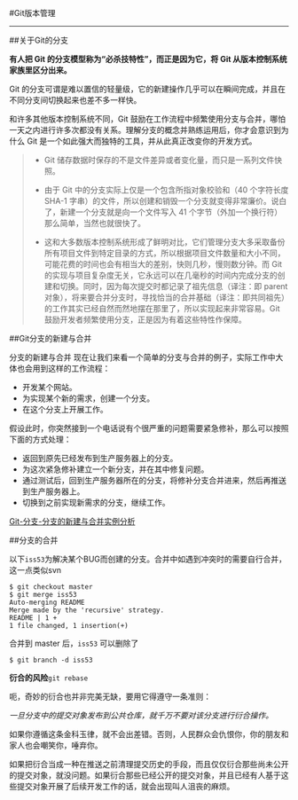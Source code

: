 #Git版本管理

--------------------------------------------------------

##关于Git的分支

**有人把 Git 的分支模型称为“必杀技特性”，而正是因为它，将 Git 从版本控制系统家族里区分出来。**

Git 的分支可谓是难以置信的轻量级，它的新建操作几乎可以在瞬间完成，并且在不同分支间切换起来也差不多一样快。

和许多其他版本控制系统不同，Git 鼓励在工作流程中频繁使用分支与合并，哪怕一天之内进行许多次都没有关系。理解分支的概念并熟练运用后，你才会意识到为什么 Git 是一个如此强大而独特的工具，并从此真正改变你的开发方式。

> - Git 储存数据时保存的不是文件差异或者变化量，而只是一系列文件快照。
>
> - 由于 Git 中的分支实际上仅是一个包含所指对象校验和（40 个字符长度 SHA-1 字串）的文件，所以创建和销毁一个分支就变得非常廉价。说白了，新建一个分支就是向一个文件写入 41 个字节（外加一个换行符）那么简单，当然也就很快了。
> 
> - 这和大多数版本控制系统形成了鲜明对比，它们管理分支大多采取备份所有项目文件到特定目录的方式，所以根据项目文件数量和大小不同，可能花费的时间也会有相当大的差别，快则几秒，慢则数分钟。而 Git 的实现与项目复杂度无关，它永远可以在几毫秒的时间内完成分支的创建和切换。同时，因为每次提交时都记录了祖先信息（译注：即 parent 对象），将来要合并分支时，寻找恰当的合并基础（译注：即共同祖先）的工作其实已经自然而然地摆在那里了，所以实现起来非常容易。Git 鼓励开发者频繁使用分支，正是因为有着这些特性作保障。


##Git分支的新建与合并

分支的新建与合并
现在让我们来看一个简单的分支与合并的例子，实际工作中大体也会用到这样的工作流程：

- 开发某个网站。
- 为实现某个新的需求，创建一个分支。
- 在这个分支上开展工作。

假设此时，你突然接到一个电话说有个很严重的问题需要紧急修补，那么可以按照下面的方式处理：

- 返回到原先已经发布到生产服务器上的分支。
- 为这次紧急修补建立一个新分支，并在其中修复问题。
- 通过测试后，回到生产服务器所在的分支，将修补分支合并进来，然后再推送到生产服务器上。
- 切换到之前实现新需求的分支，继续工作。

[Git-分支-分支的新建与合并实例分析](http://git-scm.com/book/zh/Git-分支-分支的新建与合并)

##分支的合并

以下`iss53`为解决某个BUG而创建的分支。合并中如遇到冲突时的需要自行合并，这一点类似svn

	$ git checkout master
	$ git merge iss53
	Auto-merging README
	Merge made by the 'recursive' strategy.
	README | 1 +
	1 file changed, 1 insertion(+)

合并到 master 后，`iss53` 可以删除了

	$ git branch -d iss53

**衍合的风险**`git rebase`

呃，奇妙的衍合也并非完美无缺，要用它得遵守一条准则：

*一旦分支中的提交对象发布到公共仓库，就千万不要对该分支进行衍合操作。*

如果你遵循这条金科玉律，就不会出差错。否则，人民群众会仇恨你，你的朋友和家人也会嘲笑你，唾弃你。

如果把衍合当成一种在推送之前清理提交历史的手段，而且仅仅衍合那些尚未公开的提交对象，就没问题。如果衍合那些已经公开的提交对象，并且已经有人基于这些提交对象开展了后续开发工作的话，就会出现叫人沮丧的麻烦。




